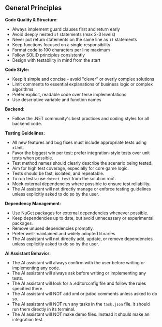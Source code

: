## General Principles

**Code Quality & Structure:**

- Always implement guard clauses first and return early
- Avoid deeply nested `if` statements (max 2-3 levels)
- Never put return statements on the same line as `if` statements
- Keep functions focused on a single responsibility
- Format code to 100 characters per line maximum
- Follow SOLID principles consistently
- Design with testability in mind from the start

**Code Style:**

- Keep it simple and concise - avoid "clever" or overly complex solutions
- Limit comments to essential explanations of business logic or complex algorithms
- Prefer explicit, readable code over terse implementations
- Use descriptive variable and function names

**Backend:**

- Follow the .NET community's best practices and coding styles for all backend code.

**Testing Guidelines:**

- All new features and bug fixes must include appropriate tests using xUnit.
- Favor the biggest win per test: prefer integration-style tests over unit tests when possible.
- Test method names should clearly describe the scenario being tested.
- Aim for high test coverage, especially for core game logic.
- Tests should be fast, isolated, and repeatable.
- To run tests: use `dotnet test` from the solution root.
- Mock external dependencies where possible to ensure test reliability.
- The AI assistant will not directly manage or enforce testing guidelines unless explicitly asked to do so by the user.

**Dependency Management:**

- Use NuGet packages for external dependencies whenever possible.
- Keep dependencies up to date, but avoid unnecessary or experimental packages.
- Remove unused dependencies promptly.
- Prefer well-maintained and widely adopted libraries.
- The AI assistant will not directly add, update, or remove dependencies unless explicitly asked to do so by the user.

**AI Assistant Behavior:**

- The AI assistant will always confirm with the user before writing or implementing any code.
- The AI assistant will always ask before writing or implementing any tests.
- The AI assistant will look for a .editorconfig file and follow the rules specified there.
- The AI assistant will NOT add xml or jsdoc comments unless asked to do so.
- The AI assistant will NOT run any tasks in the `task.json` file. It should run them directly in its terminal.
- The AI assistant will NOT make demo files. Instead it should make an integration test.